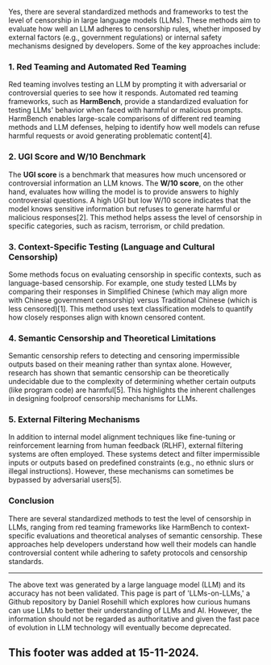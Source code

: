 Yes, there are several standardized methods and frameworks to test the level of censorship in large language models (LLMs). These methods aim to evaluate how well an LLM adheres to censorship rules, whether imposed by external factors (e.g., government regulations) or internal safety mechanisms designed by developers. Some of the key approaches include:

### 1. Red Teaming and Automated Red Teaming

Red teaming involves testing an LLM by prompting it with adversarial or controversial queries to see how it responds. Automated red teaming frameworks, such as **HarmBench**, provide a standardized evaluation for testing LLMs' behavior when faced with harmful or malicious prompts. HarmBench enables large-scale comparisons of different red teaming methods and LLM defenses, helping to identify how well models can refuse harmful requests or avoid generating problematic content\[4].

### 2. UGI Score and W/10 Benchmark

The **UGI score** is a benchmark that measures how much uncensored or controversial information an LLM knows. The **W/10 score**, on the other hand, evaluates how willing the model is to provide answers to highly controversial questions. A high UGI but low W/10 score indicates that the model knows sensitive information but refuses to generate harmful or malicious responses\[2]. This method helps assess the level of censorship in specific categories, such as racism, terrorism, or child predation.

### 3. Context-Specific Testing (Language and Cultural Censorship)

Some methods focus on evaluating censorship in specific contexts, such as language-based censorship. For example, one study tested LLMs by comparing their responses in Simplified Chinese (which may align more with Chinese government censorship) versus Traditional Chinese (which is less censored)\[1]. This method uses text classification models to quantify how closely responses align with known censored content.

### 4. Semantic Censorship and Theoretical Limitations

Semantic censorship refers to detecting and censoring impermissible outputs based on their meaning rather than syntax alone. However, research has shown that semantic censorship can be theoretically undecidable due to the complexity of determining whether certain outputs (like program code) are harmful\[5]. This highlights the inherent challenges in designing foolproof censorship mechanisms for LLMs.

### 5. External Filtering Mechanisms

In addition to internal model alignment techniques like fine-tuning or reinforcement learning from human feedback (RLHF), external filtering systems are often employed. These systems detect and filter impermissible inputs or outputs based on predefined constraints (e.g., no ethnic slurs or illegal instructions). However, these mechanisms can sometimes be bypassed by adversarial users\[5].

### Conclusion

There are several standardized methods to test the level of censorship in LLMs, ranging from red teaming frameworks like HarmBench to context-specific evaluations and theoretical analyses of semantic censorship. These approaches help developers understand how well their models can handle controversial content while adhering to safety protocols and censorship standards.

&#x20;

---

The above text was generated by a large language model (LLM) and its accuracy has not been validated. This page is part of 'LLMs-on-LLMs,' a Github repository by Daniel Rosehill which explores how curious humans can use LLMs to better their understanding of LLMs and AI. However, the information should not be regarded as authoritative and given the fast pace of evolution in LLM technology will eventually become deprecated. 

This footer was added at 15-11-2024.
---